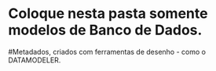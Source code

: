 # Coloque nesta pasta somente modelos de Banco de Dados.
#Metadados, criados com ferramentas de desenho - como o DATAMODELER.
